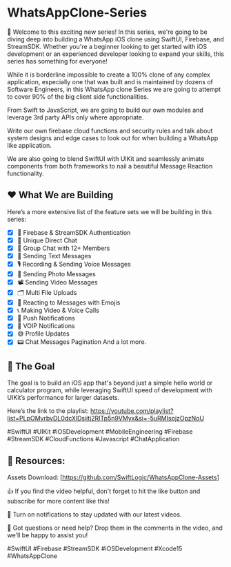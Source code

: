 # WhatsAppClone-Series

👋 Welcome to this exciting new series! In this series, we're going to be diving deep into building a WhatsApp iOS clone using SwiftUI, Firebase, and StreamSDK. Whether you're a beginner looking to get started with iOS development or an experienced developer looking to expand your skills, this series has something for everyone!


While it is borderline impossible to create a 100% clone of any complex application, especially one that was built and is maintained by dozens of Software Engineers, in this WhatsApp clone Series we are going to attempt to cover 90% of the big client side functionalities.

From Swift to JavaScript, we are going to build our own modules and leverage 3rd party APIs only where appropriate. 

Write our own firebase cloud functions and security rules and talk about system designs and edge cases to look out for when building a WhatsApp like application.

We are also going to blend SwiftUI with UIKit and seamlessly animate components from both frameworks to nail a beautiful Message Reaction functionality.


## ❤️ What We are Building

Here’s a more extensive list of the feature sets we will be building in this series: 

- [x] 🔐 Firebase & StreamSDK Authentication 
- [x] 💬 Unique Direct Chat
- [x] 💬 Group Chat with 12+ Members
- [x] 💬 Sending Text Messages
- [x] 🎙️ Recording & Sending Voice Messages
- [x] 📸 Sending Photo Messages
- [x] 📽️ Sending Video Messages
- [x] 🗂️ Multi File Uploads
- [x] 🌟 Reacting to Messages with Emojis 
- [x] 📞 Making Video & Voice Calls
- [x] 📣 Push Notifications 
- [x] 📲 VOIP Notifications 
- [x] 😅 Profile Updates 
- [x] 📟 Chat Messages Pagination
And a lot more. 

## 🎯 The Goal 

The goal is to build an iOS app that's beyond just a simple hello world or calculator program, while leveraging SwiftUI speed of development with UIKit’s performance for larger datasets.

Here’s the link to the playlist: https://youtube.com/playlist?list=PLpOMyrbvDL0dcXlDsiitj2RITp5n9VMyx&si=-5uRMIspjzOpzNoU

#SwiftUI #UIKit #iOSDevelopment #MobileEngineering #Firebase #StreamSDK #CloudFunctions #Javascript #ChatApplication


## 🔗 Resources:

Assets Download: [https://github.com/SwiftLogic/WhatsAppClone-Assets]

👍 If you find the video helpful, don't forget to hit the like button and subscribe for more content like this!

🔔 Turn on notifications to stay updated with our latest videos.

💬 Got questions or need help? Drop them in the comments in the video, and we'll be happy to assist you!

#SwiftUI #Firebase #StreamSDK #iOSDevelopment #Xcode15 #WhatsAppClone
